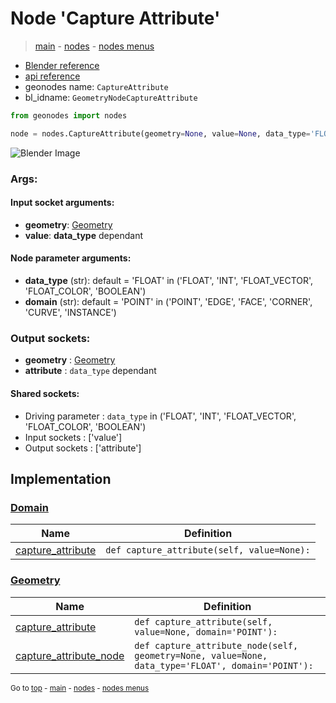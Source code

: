 # Node 'Capture Attribute'

> [main](../structure.md) - [nodes](nodes.md) - [nodes menus](nodes_menus.md)

- [Blender reference](https://docs.blender.org/manual/en/latest/modeling/geometry_nodes/attribute/capture_attribute.html)
- [api reference](https://docs.blender.org/api/current/bpy.types.GeometryNodeCaptureAttribute.html)
- geonodes name: `CaptureAttribute`
- bl_idname: `GeometryNodeCaptureAttribute`

```python
from geonodes import nodes

node = nodes.CaptureAttribute(geometry=None, value=None, data_type='FLOAT', domain='POINT')
```

![Blender Image](https://docs.blender.org/manual/en/latest/_images/node-types_GeometryNodeCaptureAttribute.webp)

### Args:

#### Input socket arguments:

- **geometry**: [Geometry](Geometry.md)
- **value**: **data_type** dependant

#### Node parameter arguments:

- **data_type** (str): default = 'FLOAT' in ('FLOAT', 'INT', 'FLOAT_VECTOR', 'FLOAT_COLOR', 'BOOLEAN')
- **domain** (str): default = 'POINT' in ('POINT', 'EDGE', 'FACE', 'CORNER', 'CURVE', 'INSTANCE')

### Output sockets:

- **geometry** : [Geometry](Geometry.md)
- **attribute** : ``data_type`` dependant

#### Shared sockets:

- Driving parameter : ``data_type`` in ('FLOAT', 'INT', 'FLOAT_VECTOR', 'FLOAT_COLOR', 'BOOLEAN')
- Input sockets  : ['value']
- Output sockets : ['attribute']
## Implementation

### [Domain](Domain.md)

| Name | Definition |
|------|------------|
 | [capture_attribute](Domain.md#capture_attribute) | `def capture_attribute(self, value=None):` |

### [Geometry](Geometry.md)

| Name | Definition |
|------|------------|
 | [capture_attribute](Geometry.md#capture_attribute) | `def capture_attribute(self, value=None, domain='POINT'):` |
 | [capture_attribute_node](Geometry.md#capture_attribute_node) | `def capture_attribute_node(self, geometry=None, value=None, data_type='FLOAT', domain='POINT'):` |

<sub>Go to [top](#node-Capture-Attribute) - [main](../structure.md) - [nodes](nodes.md) - [nodes menus](nodes_menus.md)</sub>

